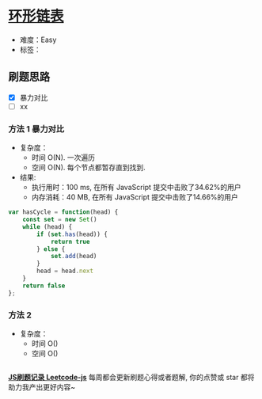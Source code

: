 # [环形链表](https://leetcode-cn.com/problems/linked-list-cycle/)

- 难度：Easy
- 标签：

## 刷题思路

- [x] 暴力对比
- [ ] xx

### 方法 1 暴力对比

- 复杂度：
    - 时间 O(N). 一次遍历
    - 空间 O(N). 每个节点都暂存直到找到.
- 结果:
    - 执行用时：100 ms, 在所有 JavaScript 提交中击败了34.62%的用户
    - 内存消耗：40 MB, 在所有 JavaScript 提交中击败了14.66%的用户

``` js
var hasCycle = function(head) {
    const set = new Set()
    while (head) {
        if (set.has(head)) {
            return true
        } else {
            set.add(head)
        }
        head = head.next
    }
    return false
};
```

### 方法 2

- 复杂度：
    - 时间 O()
    - 空间 O()

``` js

```

**[JS刷题记录 Leetcode-js](https://github.com/Nodreame/leetcode-js)** 每周都会更新刷题心得或者题解, 你的点赞或 star 都将助力我产出更好内容~
